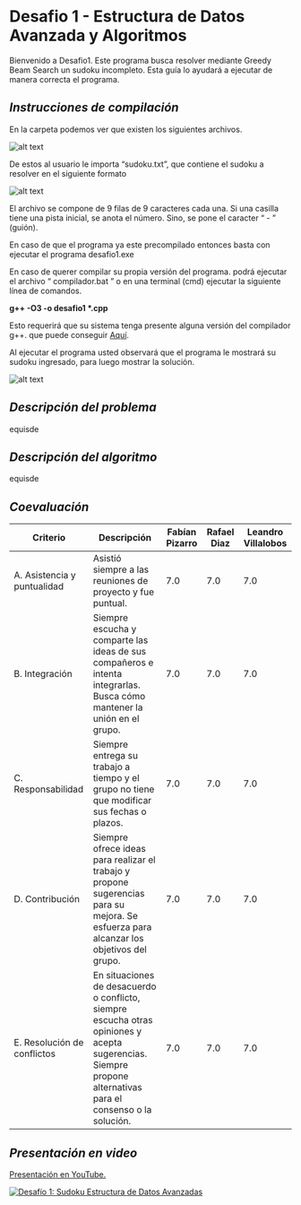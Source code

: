 # Desafio 1 - Estructura de Datos Avanzada y Algoritmos

Bienvenido a Desafio1. Este programa busca resolver mediante Greedy Beam Search un sudoku incompleto. Esta guía lo ayudará a ejecutar de manera correcta el programa.

## _Instrucciones de compilación_

En la carpeta podemos ver que existen los siguientes archivos.

![alt text](https://i.imgur.com/3Qb4S3s.png)

De estos al usuario le importa “sudoku.txt”, que contiene el sudoku a resolver en el siguiente formato


![alt text](https://i.imgur.com/WGEG3WM.png)

El archivo se compone de 9 filas de 9 caracteres cada una. Si una casilla tiene una pista inicial, se anota el número. Sino, se pone el caracter “ - ” (guión).

En caso de que el programa ya este precompilado entonces basta con ejecutar el programa desafio1.exe

En caso de querer compilar su propia versión del programa. podrá ejecutar el archivo            “ compilador.bat ” o en una terminal (cmd) ejecutar la siguiente línea de comandos.

__g++ -O3 -o desafio1 *.cpp__

Esto requerirá que su sistema tenga presente alguna versión del compilador g++. que puede conseguir [Aquí](http://mingw-w64.org/doku.php).


Al ejecutar el programa usted observará que el programa le mostrará su sudoku ingresado, para luego mostrar la solución.


![alt text](https://i.imgur.com/iW2ST32.png)




## _Descripción del problema_


equisde

## _Descripción del algoritmo_

equisde

## _Coevaluación_

| Criterio | Descripción  |  Fabían Pizarro | Rafael Diaz  | Leandro Villalobos |
|---|---|---|---|---|
|A. Asistencia y puntualidad   | Asistió siempre a las reuniones de proyecto y fue puntual.  |  7.0 | 7.0  | 7.0  |
| B. Integración  |  Siempre escucha y comparte las ideas de sus compañeros e intenta integrarlas. Busca cómo mantener la unión en el grupo. |  7.0 |  7.0 | 7.0  |
| C. Responsabilidad  | Siempre entrega su trabajo a tiempo y el grupo no tiene que modificar sus fechas o plazos.  | 7.0  |  7.0 |  7.0 |
|  D. Contribución |  Siempre ofrece ideas para realizar el trabajo y propone sugerencias para su mejora. Se esfuerza para alcanzar los objetivos del grupo. |  7.0 |7.0   | 7.0  |
|  E. Resolución de conflictos | En situaciones de desacuerdo o conflicto, siempre escucha otras opiniones y acepta sugerencias. Siempre propone alternativas para el consenso o la solución.  |  7.0 |  7.0 | 7.0  |

## _Presentación en video_

[Presentación en YouTube.](https://www.youtube.com/watch?v=A43KYQiKK5I)

[![Desafío 1: Sudoku
Estructura de Datos Avanzadas
](https://i.imgur.com/ipBDFQd.png)](https://www.youtube.com/watch?v=A43KYQiKK5I "Desafío 1: Sudoku
Estructura de Datos Avanzadas
")
